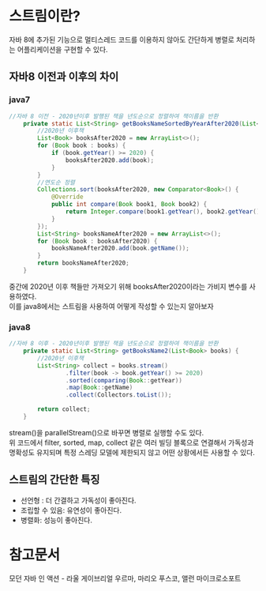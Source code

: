 # 스트림이란?
자바 8에 추가된 기능으로 멀티스레드 코드를 이용하지 않아도 간단하게 병렬로 처리하는 어플리케이션을 구현할 수 있다.

## 자바8 이전과 이후의 차이

### java7 
```java
//자바 8 이전 - 2020년이후 발행된 책을 년도순으로 정렬하여 책이름을 반환
    private static List<String> getBooksNameSortedByYearAfter2020(List<Book> books) {
        //2020년 이후책
        List<Book> booksAfter2020 = new ArrayList<>();
        for (Book book : books) {
            if (book.getYear() >= 2020) {
                booksAfter2020.add(book);
            }
        }
        //연도순 정렬
        Collections.sort(booksAfter2020, new Comparator<Book>() {
            @Override
            public int compare(Book book1, Book book2) {
                return Integer.compare(book1.getYear(), book2.getYear());
            }
        });
        List<String> booksNameAfter2020 = new ArrayList<>();
        for (Book book : booksAfter2020) {
            booksNameAfter2020.add(book.getName());
        }
        return booksNameAfter2020;
    }
```
중간에 2020년 이후 책들만 가져오기 위해 booksAfter2020이라는 가비지 변수를 사용하였다.  
이를 java8에서는 스트림을 사용하여 어떻게 작성할 수 있는지 알아보자

### java8
```java
//자바 8 이후 - 2020년이후 발행된 책을 년도순으로 정렬하여 책이름을 반환
    private static List<String> getBooksName2(List<Book> books) {
        //2020년 이후책
        List<String> collect = books.stream()
                .filter(book -> book.getYear() >= 2020)
                .sorted(comparing(Book::getYear))
                .map(Book::getName)
                .collect(Collectors.toList());

        return collect;
    }
```
stream()을 parallelStream()으로 바꾸면 병렬로 실행할 수도 있다.  
위 코드에서 filter, sorted, map, collect 같은 여러 빌딩 블록으로 연결해서 가독성과 명확성도 유지되며 특정 스레딩 모델에 제한되지 않고 어떤 상황에서든 사용할 수 있다.

## 스트림의 간단한 특징
- 선언형 : 더 간결하고 가독성이 좋아진다.
- 조립할 수 있음: 유연성이 좋아진다.
- 병렬화: 성능이 좋아진다.






# 참고문서

모던 자바 인 액션 - 라울 게이브리얼 우르마, 마리오 푸스코, 앨런 마이크로소포트